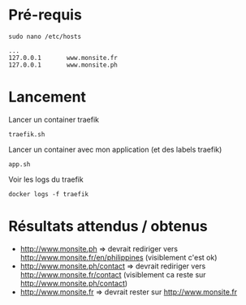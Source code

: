 # Pré-requis
`sudo nano /etc/hosts`
```
...
127.0.0.1       www.monsite.fr
127.0.0.1       www.monsite.ph
```

# Lancement
Lancer un container traefik
```
traefik.sh 
```
Lancer un container avec mon application (et des labels traefik)
```
app.sh
```
Voir les logs du traefik
```
docker logs -f traefik
```

# Résultats attendus / obtenus
- http://www.monsite.ph => devrait rediriger vers http://www.monsite.fr/en/philippines (visiblement c'est ok)
- http://www.monsite.ph/contact => devrait rediriger vers http://www.monsite.fr/contact (visiblement ca reste sur http://www.monsite.ph/contact)
- http://www.monsite.fr => devrait rester sur http://www.monsite.fr
